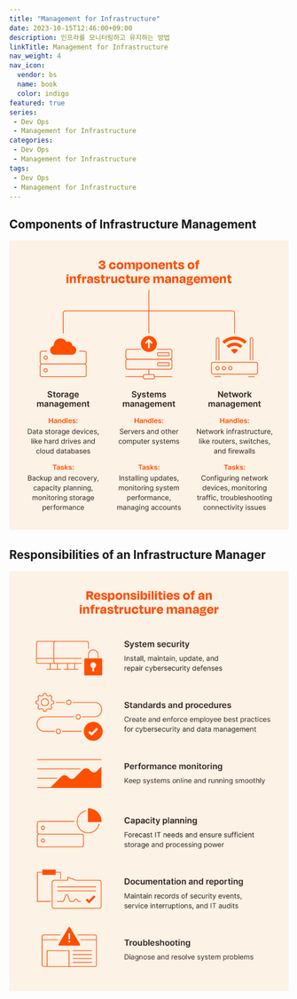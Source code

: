 ```yaml
---
title: "Management for Infrastructure"
date: 2023-10-15T12:46:00+09:00
description: 인프라를 모니터링하고 유지하는 방법
linkTitle: Management for Infrastructure
nav_weight: 4
nav_icon:
  vendor: bs
  name: book
  color: indigo
featured: true
series:  
 - Dev Ops
 - Management for Infrastructure
categories:
 - Dev Ops
 - Management for Infrastructure
tags:
 - Dev Ops
 - Management for Infrastructure
---
```

## Components of Infrastructure Management
![Components of Infrastructure Management](3-components-of-infrastructure-management.png?width=512px#center)
## Responsibilities of an Infrastructure Manager
![](responsibilities-of-an-infrastructure-manager.png?width=512px#center)